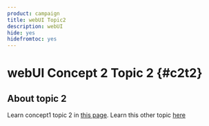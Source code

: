 ```yaml
---
product: campaign
title: webUI Topic2
description: webUI
hide: yes
hidefromtoc: yes
---
```

# webUI Concept 2 Topic 2 {#c2t2}

## About topic 2

Learn concept1 topic 2 in [this page](../concept1/topic2.md).
Learn this other topic [here](../../automation/workflow/about-workflows.md)